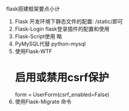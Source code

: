 flask搭建框架要点小计
1. Flask 开发环境下静态文件的配置:
    /static/即可
2. Flask-Login
    flask登录插件的配置和使用
3. Flask-Script使用
    略
4. PyMySQL代替 python-mysql
5. 使用Flask-WTF
    # 启用或禁用csrf保护
    form = UserForm(csrf_enabled=False)
6. 使用Flask-Migrate
    命令

